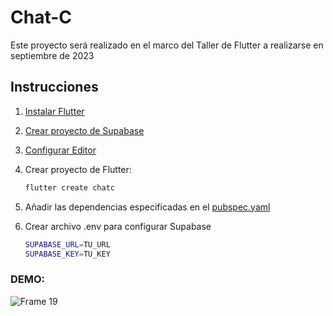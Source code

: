 # Chat-C

Este proyecto será realizado en el marco del Taller de Flutter a realizarse en septiembre de 2023

## Instrucciones

1. [Instalar Flutter](https://docs.flutter.dev/get-started/install)

2. [Crear proyecto de Supabase](https://supabase.com/)

3. [Configurar Editor](https://docs.flutter.dev/get-started/editor)

4. Crear proyecto de Flutter:

    ```bash
    flutter create chatc 
    ```

5. Añadir las dependencias especificadas en el [pubspec.yaml](pubspec.yaml)

6. Crear archivo .env para configurar Supabase

    ```bash
    SUPABASE_URL=TU_URL
    SUPABASE_KEY=TU_KEY
    ```






### DEMO:
![Frame 19](https://github.com/unacorbatanegra/taller_flutter/assets/44511181/07c32075-7913-4558-b392-38693ab5f0ba)

